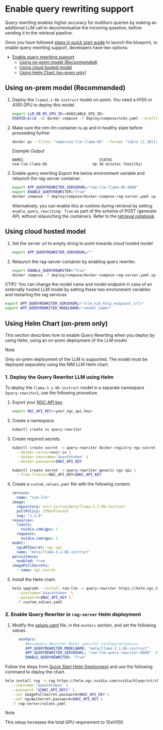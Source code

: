 <!--
  SPDX-FileCopyrightText: Copyright (c) 2025 NVIDIA CORPORATION & AFFILIATES. All rights reserved.
  SPDX-License-Identifier: Apache-2.0
-->

# Enable query rewriting support
Query rewriting enables higher accuracy for multiturn queries by making an additional LLM call to decontextualize the incoming question, before sending it to the retrieval pipeline.

Once you have followed [steps in quick start guide](./quickstart.md#deploy-with-docker-compose) to launch the blueprint, to enable query rewriting support, developers have two options:

- [Enable query rewriting support](#enable-query-rewriting-support)
  - [Using on-prem model (Recommended)](#using-on-prem-model-recommended)
  - [Using cloud hosted model](#using-cloud-hosted-model)
  - [Using Helm Chart (on-prem only)](#using-helm-chart-on-prem-only)


## Using on-prem model (Recommended)
1. Deploy the `llama3.1-8b-instruct` model on-prem. You need a H100 or A100 GPU to deploy this model.
   ```bash
   export LLM_8B_MS_GPU_ID=<AVAILABLE_GPU_ID>
   USERID=$(id -u) docker compose -f deploy/compose/nims.yaml --profile llama-8b up -d
   ```

2. Make sure the nim-llm container is up and in healthy state before proceeding further
   ```bash
   docker ps --filter "name=nim-llm-llama-8b" --format "table {{.ID}}\t{{.Names}}\t{{.Status}}"
   ```

   *Example Output*

   ```output
   NAMES                                   STATUS
   nim-llm-llama-8b                     Up 38 minutes (healthy)
   ```

3. Enable query rewriting
   Export the below environment variable and relaunch the rag-server container.
   ```bash
   export APP_QUERYREWRITER_SERVERURL="nim-llm-llama-8b:8000"
   export ENABLE_QUERYREWRITER="True"
   docker compose -f deploy/compose/docker-compose-rag-server.yaml up -d
   ```

   Alternatively, you can enable this at runtime during retrieval by setting `enable_query_rewriting: True` as part of the schema of POST /generate API, without relaunching the containers. Refer to the [retrieval notebook](../notebooks/retriever_api_usage.ipynb).


## Using cloud hosted model
1. Set the server url to empty string to point towards cloud hosted model
   ```bash
   export APP_QUERYREWRITER_SERVERURL=""
   ```

2. Relaunch the rag-server container by enabling query rewriter.
   ```bash
   export ENABLE_QUERYREWRITER="True"
   docker compose -f deploy/compose/docker-compose-rag-server.yaml up -d
   ```

[!TIP]: You can change the model name and model endpoint in case of an externally hosted LLM model by setting these two environment variables and restarting the rag services
```bash
export APP_QUERYREWRITER_SERVERURL="<llm_nim_http_endpoint_url>"
export APP_QUERYREWRITER_MODELNAME="<model_name>"
```


## Using Helm Chart (on-prem only)

This section describes how to enable Query Rewriting when you deploy by using Helm, using an on-prem deployment of the LLM model.

> [!NOTE]
> Only on-prem deployment of the LLM is supported. The model must be deployed separately using the NIM LLM Helm chart.

### 1. Deploy the Query Rewriter LLM using Helm

To deploy the `llama-3.1-8b-instruct` model in a separate namespace (`query-rewriter`), use the following procedure.


1. Export your [NGC API key](https://org.ngc.nvidia.com/setup/api-keys).

    ```bash
    export NGC_API_KEY=<your_ngc_api_key>
    ```
2. Create a namespace.

    ```bash
    kubectl create ns query-rewriter
    ```

3. Create required secrets.

    ```bash
    kubectl create secret -n query-rewriter docker-registry ngc-secret \
      --docker-server=nvcr.io \
      --docker-username='$oauthtoken' \
      --docker-password=$NGC_API_KEY

    kubectl create secret -n query-rewriter generic ngc-api \
      --from-literal=NGC_API_KEY=$NGC_API_KEY
    ```

4. Create a `custom_values.yaml` file with the following content.

    ```yaml
    service:
      name: "nim-llm"
    image:
      repository: nvcr.io/nim/meta/llama-3.1-8b-instruct
      pullPolicy: IfNotPresent
      tag: "1.3.0"
    resources:
      limits:
        nvidia.com/gpu: 1
      requests:
        nvidia.com/gpu: 1
    model:
      ngcAPISecret: ngc-api
      name: "meta/llama-3.1-8b-instruct"
    persistence:
      enabled: true
    imagePullSecrets:
      - name: ngc-secret
    ```


5. Install the Helm chart.

    ```bash
    helm upgrade --install nim-llm -n query-rewriter https://helm.ngc.nvidia.com/nim/charts/nim-llm-1.7.0.tgz \
      --username='$oauthtoken' \
      --password=$NGC_API_KEY \
      -f custom_values.yaml
    ```

### 2. Enable Query Rewriter in `rag-server` Helm deployment
1. Modify the [values.yaml](../deploy/helm/rag-server/values.yaml) file, in the `envVars` section, and set the following values.

    ```yaml
       envVars:
          ##===Query Rewriter Model specific configurations===
          APP_QUERYREWRITER_MODELNAME: "meta/llama-3.1-8b-instruct"
          APP_QUERYREWRITER_SERVERURL: "nim-llm.query-rewriter:8000"  # Fully qualified service name
          ENABLE_QUERYREWRITER: "True"
    ```

Follow the steps from [Quick Start Helm Deployment](./quickstart.md#deploy-with-helm-chart) and use the following command to deploy the chart.

```bash
helm install rag -n rag https://helm.ngc.nvidia.com/nvidia/blueprint/charts/nvidia-blueprint-rag-v2.1.0.tgz \
   --username '$oauthtoken' \
   --password "${NGC_API_KEY}" \
   --set imagePullSecret.password=$NGC_API_KEY \
   --set ngcApiSecret.password=$NGC_API_KEY \
   -f rag-server/values.yaml
```

> [!NOTE]
> This setup increases the total GPU requirement to 10xH100.

